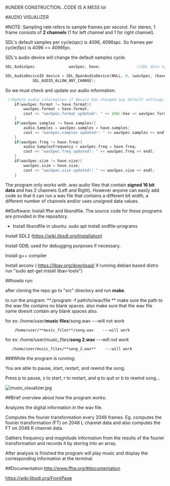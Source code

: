 #UNDER CONSTRUCTION...CODE IS A MESS lol

#AUDIO VISUALIZER

#NOTE: 
Sampling rate refers to sample frames per second. For stereo, 1 frame consists of **2 channels** (1 for left channel and 1 for right channel).

SDL's default samples per cycle(spc) is 4096, 4096spc. So frames per cycle(fpc) is 4096 == 4096fpc.

SDL's audio device will change the default samples cycle:

```c++
SDL_AudioSpec               wavSpec, have;                //SDL data type to analyze WAV file.

SDL_AudioDeviceID device = SDL_OpenAudioDevice(NULL, 0, &wavSpec, &have,
            SDL_AUDIO_ALLOW_ANY_CHANGE);
```
So we must check and update our audio information:

```c++
 //Update audio information if device has changed any default settings
    if(wavSpec.format != have.format){
		wavSpec.format = have.format;
        cout << "wavSpec.format updated!: " << std::hex << wavSpec.format << endl;
    }
    if(wavSpec.samples != have.samples){
		audio.Samples = wavSpec.samples = have.samples;
        cout << "wavSpec.samples updated!: " << wavSpec.samples << endl;
    }
    if(wavSpec.freq != have.freq){
		audio.SamplesFrequency = wavSpec.freq = have.freq;
        cout << "wavSpec.freq updated!: " << wavSpec.freq << endl;
    }
    if(wavSpec.size != have.size){
        wavSpec.size = have.size;
        cout << "wavSpec.size updated!: " << wavSpec.size << endl;
    }
```

The program only works with .wav audio files that contain **signed 16 bit data** and has 2 channels (Left and Right).  However anyone can easily add code so that it can run a wav file that contains a different bit width, a different number of channels and/or uses unsigned data values. 

 
##Software:
Install fftw and libsndfile.  The source code for these programs are provided in the repository.
- Install libsndfile in ubuntu: sudo apt install sndfile-programs

Install SDL2 (https://wiki.libsdl.org/Installation)

Install GDB; used for debugging purposes if necessary.

Install g++ compiler



Install avconv ( https://libav.org/download/  if running debian based distro run "sudo apt-get install libav-tools")

##howto run:

after cloning the repo go to "src" directory and run **make**.

to run the program: **./program -f path/to/wav/file
**
make sure the path to the wav file contains no blank spaces. 
also make sure that the wav file name doesnt contain any blank spaces also.

for ex: /home/user/**music files**/song.wav    ---will not work

        /home/user/**music_files**/song.wav    ---will work

for ex: /home/user/music_files/**song 2.wav**    ---will not work
       
       /home/user/music_files/**song_2.wav**    ---will work

###While the program is running:

You are able to pause, start, restart, and rewind the song. 

Press p to pause, s to start, r to restart, and q to quit or b <sec> to rewind song...

![music_visualizer.jpg](https://bitbucket.org/repo/zbG9rd/images/3398881550-music_visualizer.jpg)

##Brief overview about how the program works:

Analyzes the digital information in the wav file.

Computes the fourier transformation every 2048 frames. Eg. computes the fourier transformation (FT) on 2048 L channel data and also computes the FT on 2048 R channel data.

Gathers frequency and magnitude information from the results of the fourier transformation and records it by storing into an array.

After analysis is finished the program will play music and display the corresponding information at the terminal.

##Documentation
http://www.fftw.org/#documentation

https://wiki.libsdl.org/FrontPage